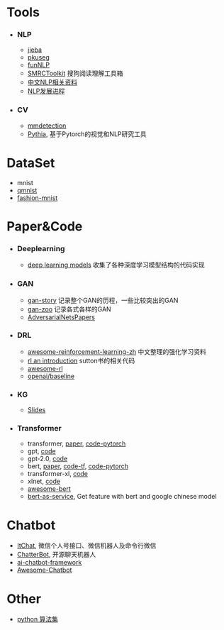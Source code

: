 # Tools
- ### NLP

    - [jieba](https://github.com/fxsjy/jieba)
    - [pkuseg](https://github.com/lancopku/pkuseg-python)
    - [funNLP](https://github.com/fighting41love/funNLP)    
    - [SMRCToolkit](https://github.com/sogou/SMRCToolkit)  搜狗阅读理解工具箱
    - [中文NLP相关资料](https://github.com/crownpku/Awesome-Chinese-NLP)
    - [NLP发展进程](https://github.com/sebastianruder/NLP-progress)

- ### CV

    - [mmdetection](https://github.com/open-mmlab/mmdetection)
    - [Pythia](https://github.com/facebookresearch/pythia), 基于Pytorch的视觉和NLP研究工具


# DataSet

- mnist
- [qmnist](https://github.com/facebookresearch/qmnist)
- [fashion-mnist](https://github.com/zalandoresearch/fashion-mnist)

  
# Paper&Code

- ### Deeplearning

    - [deep learning models](https://github.com/rasbt/deeplearning-models) 收集了各种深度学习模型结构的代码实现


- ### GAN

    - [gan-story](https://blog.floydhub.com/gans-story-so-far/) 记录整个GAN的历程，一些比较突出的GAN
    - [gan-zoo](https://github.com/hindupuravinash/the-gan-zoo) 记录各式各样的GAN
    - [AdversarialNetsPapers](https://github.com/zhangqianhui/AdversarialNetsPapers)


- ### DRL

    - [awesome-reinforcement-learning-zh](https://github.com/wwxFromTju/awesome-reinforcement-learning-zh) 中文整理的强化学习资料
    - [rl an introduction](https://github.com/ShangtongZhang/reinforcement-learning-an-introduction) sutton书的相关代码
    - [awesome-rl](https://github.com/aikorea/awesome-rl)
    - [openai/baseline](https://github.com/openai/baselines)


- ### KG

    - [Slides](https://github.com/liuhuanyong/KnowledgeGraphSlides)


- ### Transformer

    - transformer, [paper](https://arxiv.org/pdf/1706.03762.pdf), 	[code-pytorch](<https://github.com/harvardnlp/annotated-transformer>)
    - gpt, [code](https://github.com/openai/finetune-transformer-lm)
    - gpt-2.0, [code](https://github.com/openai/gpt-2)
    - bert, [paper](https://arxiv.org/pdf/1810.04805.pdf), [code-tf](https://github.com/google-research/bert), [code-pytorch](https://github.com/huggingface/pytorch-pretrained-BERT) 
    - transformer-xl, [code](https://github.com/kimiyoung/transformer-xl)
    - xlnet, [code](https://github.com/zihangdai/xlnet)
    - [awesome-bert](https://github.com/Jiakui/awesome-bert)
    - [bert-as-service](https://github.com/hanxiao/bert-as-service), Get feature with bert and google chinese model


# Chatbot

- [ItChat](https://github.com/littlecodersh/ItChat), 微信个人号接口、微信机器人及命令行微信
- [ChatterBot](https://github.com/gunthercox/ChatterBot), 开源聊天机器人
- [ai-chatbot-framework](https://github.com/alfredfrancis/ai-chatbot-framework/)
- [Awesome-Chatbot](https://github.com/fendouai/Awesome-Chatbot)



# Other

- [python 算法集](<https://mp.weixin.qq.com/s/i8IeqdJW_fGtBodb8SJaKw>)